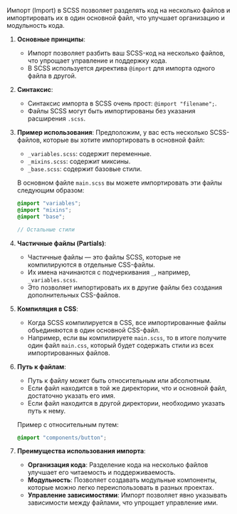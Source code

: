 Импорт (Import) в SCSS позволяет разделять код на несколько файлов и импортировать их в один основной файл, что улучшает организацию и модульность кода.

1. **Основные принципы**:
   - Импорт позволяет разбить ваш SCSS-код на несколько файлов, что упрощает управление и поддержку кода.
   - В SCSS используется директива `@import` для импорта одного файла в другой.

2. **Синтаксис**:
   - Синтаксис импорта в SCSS очень прост: `@import "filename";`.
   - Файлы SCSS могут быть импортированы без указания расширения `.scss`.

3. **Пример использования**:
   Предположим, у вас есть несколько SCSS-файлов, которые вы хотите импортировать в основной файл:

   - `_variables.scss`: содержит переменные.
   - `_mixins.scss`: содержит миксины.
   - `_base.scss`: содержит базовые стили.

   В основном файле `main.scss` вы можете импортировать эти файлы следующим образом:

   ```scss
   @import "variables";
   @import "mixins";
   @import "base";

   // Остальные стили
   ```

4. **Частичные файлы (Partials)**:
   - Частичные файлы — это файлы SCSS, которые не компилируются в отдельные CSS-файлы.
   - Их имена начинаются с подчеркивания `_`, например, `_variables.scss`.
   - Это позволяет импортировать их в другие файлы без создания дополнительных CSS-файлов.

5. **Компиляция в CSS**:
   - Когда SCSS компилируется в CSS, все импортированные файлы объединяются в один основной CSS-файл.
   - Например, если вы компилируете `main.scss`, то в итоге получите один файл `main.css`, который будет содержать стили из всех импортированных файлов.

6. **Путь к файлам**:
   - Путь к файлу может быть относительным или абсолютным.
   - Если файл находится в той же директории, что и основной файл, достаточно указать его имя.
   - Если файл находится в другой директории, необходимо указать путь к нему.

   Пример с относительным путем:
   ```scss
   @import "components/button";
   ```

7. **Преимущества использования импорта**:
   - **Организация кода**: Разделение кода на несколько файлов улучшает его читаемость и поддерживаемость.
   - **Модульность**: Позволяет создавать модульные компоненты, которые можно легко переиспользовать в разных проектах.
   - **Управление зависимостями**: Импорт позволяет явно указывать зависимости между файлами, что упрощает управление ими.

